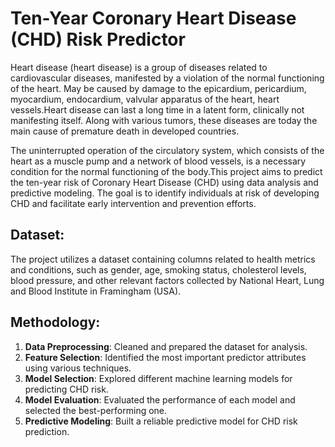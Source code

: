 # Ten-Year Coronary Heart Disease (CHD) Risk Predictor

Heart disease (heart disease) is a group of diseases related to cardiovascular diseases, manifested by a violation of the normal functioning of the heart. May be caused by damage to the epicardium, pericardium, myocardium, endocardium, valvular apparatus of the heart, heart vessels.Heart disease can last a long time in a latent form, clinically not manifesting itself. Along with various tumors, these diseases are today the main cause of premature death in developed countries.

The uninterrupted operation of the circulatory system, which consists of the heart as a muscle pump and a network of blood vessels, is a necessary condition for the normal functioning of the body.This project aims to predict the ten-year risk of Coronary Heart Disease (CHD) using data analysis and predictive modeling. The goal is to identify individuals at risk of developing CHD and facilitate early intervention and prevention efforts.

## Dataset:
The project utilizes a dataset containing columns related to health metrics and conditions, such as gender, age, smoking status, cholesterol levels, blood pressure, and other relevant factors collected by  National Heart, Lung and Blood Institute in Framingham (USA).

## Methodology:
1. **Data Preprocessing**: Cleaned and prepared the dataset for analysis.
2. **Feature Selection**: Identified the most important predictor attributes using various techniques.
3. **Model Selection**: Explored different machine learning models for predicting CHD risk.
4. **Model Evaluation**: Evaluated the performance of each model and selected the best-performing one.
5. **Predictive Modeling**: Built a reliable predictive model for CHD risk prediction.
